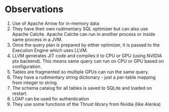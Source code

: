 
# Observations
1. Use of Apache Arrow for in-memory data
2. They have their own rudimentary SQL optimizer but can also use Apache Calcite.  Apache Calcite can run in another process or inside same process in a JVM.  
3. Once the query plan is prepared by either optimizer, it is passed to the Execution Engine which uses LLVM.
4. LLVM generates JIT code and compiles it to CPU or GPU (using NVIDIA ptx backend).  This means same query can run on CPU or GPU based on configuration.  
5. Tables are fragmented so multiple GPUs can run the same query.
6. They have a rudimentary string dictionary - just a per-table mapping from integer to string.
7. The schema catalog for all tables is saved to SQLite and loaded on restart.
8. LDAP can be used for authentication
9. They use some functions of the Thrust library from Nvidia (like Alenka) 
